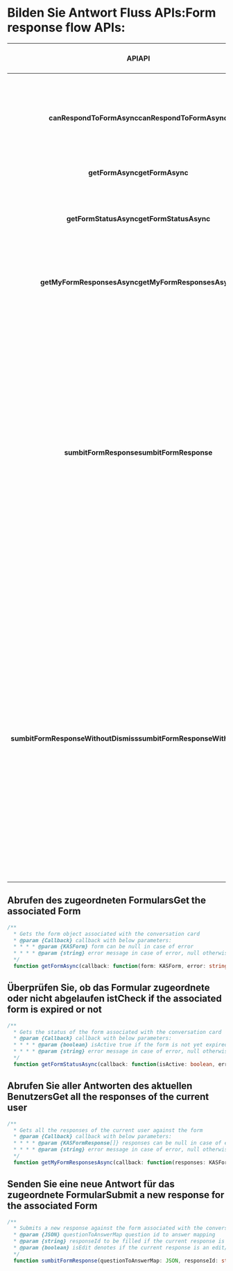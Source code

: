 #   <a name="form-response-flow-apis"></a><span data-ttu-id="17eff-101">Bilden Sie Antwort Fluss APIs:</span><span class="sxs-lookup"><span data-stu-id="17eff-101">Form response flow APIs:</span></span>

| <span data-ttu-id="17eff-102">**API**</span><span class="sxs-lookup"><span data-stu-id="17eff-102">**API**</span></span> | <span data-ttu-id="17eff-103">Beschreibung</span><span class="sxs-lookup"><span data-stu-id="17eff-103">Description</span></span> | <span data-ttu-id="17eff-104">Anforderungsparameter</span><span class="sxs-lookup"><span data-stu-id="17eff-104">Request Parameter</span></span> | <span data-ttu-id="17eff-105">Antwort-Ausgabe</span><span class="sxs-lookup"><span data-stu-id="17eff-105">Response Output</span></span> |
| :---: | :---: | :---: | :--- |
| <span data-ttu-id="17eff-106">**canRespondToFormAsync**</span><span class="sxs-lookup"><span data-stu-id="17eff-106">**canRespondToFormAsync**</span></span> | <span data-ttu-id="17eff-107">Ruft ab, ob der aktuelle Benutzer beantwortet werden können</span><span class="sxs-lookup"><span data-stu-id="17eff-107">Gets whether the current user can respond to the form</span></span> |  | <span data-ttu-id="17eff-108">True, wenn der aktuelle Benutzer berechtigt ist, reagieren CanRespond (boolesch)-</span><span class="sxs-lookup"><span data-stu-id="17eff-108">canRespond (Boolean) - true if current user is allowed to respond</span></span> |
| <span data-ttu-id="17eff-109">**getFormAsync**</span><span class="sxs-lookup"><span data-stu-id="17eff-109">**getFormAsync**</span></span> | | | <span data-ttu-id="17eff-110">Form-Objekt</span><span class="sxs-lookup"><span data-stu-id="17eff-110">Form object</span></span> |
| <span data-ttu-id="17eff-111">**getFormStatusAsync**</span><span class="sxs-lookup"><span data-stu-id="17eff-111">**getFormStatusAsync**</span></span> | <span data-ttu-id="17eff-112">Ruft den Status des Formulars der Unterhaltung Karte zugeordnete ab</span><span class="sxs-lookup"><span data-stu-id="17eff-112">Gets the status of the form associated with the conversation card</span></span> | | <span data-ttu-id="17eff-113">True, wenn das Formular noch nicht abgelaufen ist IsActive (boolesch)-</span><span class="sxs-lookup"><span data-stu-id="17eff-113">isActive (Boolean) - true if the form is not yet expired</span></span> |
| <span data-ttu-id="17eff-114">**getMyFormResponsesAsync**</span><span class="sxs-lookup"><span data-stu-id="17eff-114">**getMyFormResponsesAsync**</span></span> | <span data-ttu-id="17eff-115">Dient zum Abrufen aller Antworten des aktuellen Benutzers für das Formular</span><span class="sxs-lookup"><span data-stu-id="17eff-115">Gets all the responses of the current user against the form</span></span> | | <span data-ttu-id="17eff-116">Array von Antwortobjekte</span><span class="sxs-lookup"><span data-stu-id="17eff-116">Array of response objects</span></span> |
| <span data-ttu-id="17eff-117">**sumbitFormResponse**</span><span class="sxs-lookup"><span data-stu-id="17eff-117">**sumbitFormResponse**</span></span> | <span data-ttu-id="17eff-118">Sendet eine neue Antwort für das Formular der Unterhaltung Karte zugeordnete – schließt den aktuellen Bildschirm</span><span class="sxs-lookup"><span data-stu-id="17eff-118">Submits a new response against the form associated with the conversation card – dismisses the current screen</span></span> |  <ul><li><span data-ttu-id="17eff-119">QuestionToAnswerMap (JSON) - Frage Id Zuordnung zu beantworten.</span><span class="sxs-lookup"><span data-stu-id="17eff-119">questionToAnswerMap (JSON ) - question id to answer mapping</span></span></li><li><span data-ttu-id="17eff-120">responseId(string) gefüllt werden soll, wenn die aktuelle Antwort ein bearbeiten/Update mit einer früheren ist</span><span class="sxs-lookup"><span data-stu-id="17eff-120">responseId(string) to be filled if the current response is an edit/update to a previous one</span></span></li><li><span data-ttu-id="17eff-121">IsEdit (boolesch) gibt an, ob die aktuelle Antwort ein bearbeiten/Update mit einer früheren ist</span><span class="sxs-lookup"><span data-stu-id="17eff-121">isEdit (boolean) denotes if the current response is an edit/update to a previous one</span></span></li><li><span data-ttu-id="17eff-122">showInChatCanvas(Boolean) gibt an, ob eine separate Chat Karte für diese Antwort oder nicht erstellt werden soll</span><span class="sxs-lookup"><span data-stu-id="17eff-122">showInChatCanvas(Boolean) denotes if a separate chat card needs to be created for this response or not</span></span></li><li><span data-ttu-id="17eff-123">isAnonymous(boolean) gibt an, ob die Antwort als anonym erfasst werden sollen</span><span class="sxs-lookup"><span data-stu-id="17eff-123">isAnonymous(boolean) denotes if the response should be registered as anonymous or not</span></span></li></ul> | |
| <span data-ttu-id="17eff-124">**sumbitFormResponseWithoutDismiss**</span><span class="sxs-lookup"><span data-stu-id="17eff-124">**sumbitFormResponseWithoutDismiss**</span></span> | <span data-ttu-id="17eff-125">Sendet eine neue Antwort für das Formular für die Unterhaltung Karte ohne Schließen des aktuellen Bildschirms zugeordneten</span><span class="sxs-lookup"><span data-stu-id="17eff-125">Submits a new response against the form associated with the conversation card without dismissing the current screen</span></span> |  <ul><li><span data-ttu-id="17eff-126">QuestionToAnswerMap (JSON) - Frage Id Zuordnung zu beantworten.</span><span class="sxs-lookup"><span data-stu-id="17eff-126">questionToAnswerMap (JSON ) - question id to answer mapping</span></span></li><li><span data-ttu-id="17eff-127">responseId(string) gefüllt werden soll, wenn die aktuelle Antwort ein bearbeiten/Update mit einer früheren ist</span><span class="sxs-lookup"><span data-stu-id="17eff-127">responseId(string) to be filled if the current response is an edit/update to a previous one</span></span></li><li><span data-ttu-id="17eff-128">IsEdit (boolesch) gibt an, ob die aktuelle Antwort ein bearbeiten/Update mit einer früheren ist</span><span class="sxs-lookup"><span data-stu-id="17eff-128">isEdit (boolean) denotes if the current response is an edit/update to a previous one</span></span></li><li><span data-ttu-id="17eff-129">showInChatCanvas(Boolean) gibt an, ob eine separate Chat Karte für diese Antwort oder nicht erstellt werden soll</span><span class="sxs-lookup"><span data-stu-id="17eff-129">showInChatCanvas(Boolean) denotes if a separate chat card needs to be created for this response or not</span></span></li><li><span data-ttu-id="17eff-130">isAnonymous(boolean) gibt an, ob die Antwort als anonym erfasst werden sollen</span><span class="sxs-lookup"><span data-stu-id="17eff-130">isAnonymous(boolean) denotes if the response should be registered as anonymous or not</span></span></li></ul> | |


##  <a name="get-the-associated-form"></a><span data-ttu-id="17eff-131">Abrufen des zugeordneten Formulars</span><span class="sxs-lookup"><span data-stu-id="17eff-131">Get the associated Form</span></span>

```typescript
/**
  * Gets the form object associated with the conversation card
  * @param {Callback} callback with below parameters:
  * * * * @param {KASForm} form can be null in case of error
  * * * * @param {string} error message in case of error, null otherwise
  */
  function getFormAsync(callback: function(form: KASForm, error: string))
```

##  <a name="check-if-the-associated-form-is-expired-or-not"></a><span data-ttu-id="17eff-132">Überprüfen Sie, ob das Formular zugeordnete oder nicht abgelaufen ist</span><span class="sxs-lookup"><span data-stu-id="17eff-132">Check if the associated form is expired or not</span></span>

```typescript
/**
  * Gets the status of the form associated with the conversation card
  * @param {Callback} callback with below parameters:
  * * * * @param {boolean} isActive true if the form is not yet expired
  * * * * @param {string} error message in case of error, null otherwise
  */
  function getFormStatusAsync(callback: function(isActive: boolean, error: string))
```

##  <a name="get-all-the-responses-of-the-current-user"></a><span data-ttu-id="17eff-133">Abrufen Sie aller Antworten des aktuellen Benutzers</span><span class="sxs-lookup"><span data-stu-id="17eff-133">Get all the responses of the current user</span></span>

```typescript
/**
  * Gets all the responses of the current user against the form
  * @param {Callback} callback with below parameters:
  * * * * @param {KASFormResponse[]} responses can be null in case of error
  * * * * @param {string} error message in case of error, null otherwise
  */
  function getMyFormResponsesAsync(callback: function(responses: KASFormResponse[], error: string))
```

##  <a name="submit-a-new-response-for-the-associated-form"></a><span data-ttu-id="17eff-134">Senden Sie eine neue Antwort für das zugeordnete Formular</span><span class="sxs-lookup"><span data-stu-id="17eff-134">Submit a new response for the associated Form</span></span>

```typescript
/**
  * Submits a new response against the form associated with the conversation card
  * @param {JSON} questionToAnswerMap question id to answer mapping
  * @param {string} responseId to be filled if the current response is an edit/update to a previous one
  * @param {boolean} isEdit denotes if the current response is an edit/update to a previous one
  */
  function sumbitFormResponse(questionToAnswerMap: JSON, responseId: string, isEdit: boolean)
  ```
